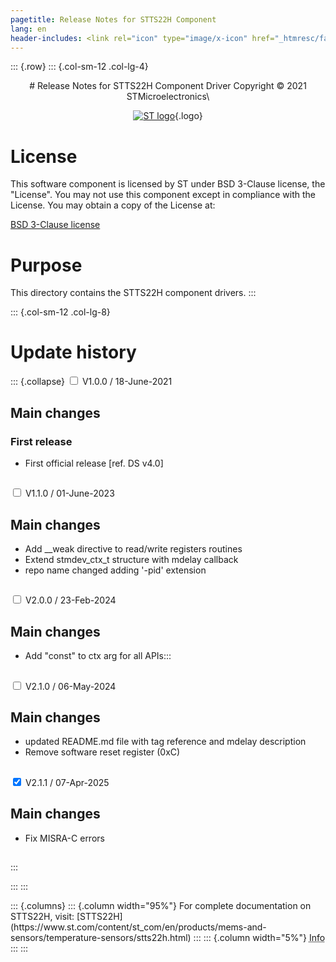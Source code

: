 ```yaml
---
pagetitle: Release Notes for STTS22H Component
lang: en
header-includes: <link rel="icon" type="image/x-icon" href="_htmresc/favicon.png" />
---
```


::: {.row}
::: {.col-sm-12 .col-lg-4}

<center>
# Release Notes for STTS22H Component Driver
Copyright &copy; 2021 STMicroelectronics\

[![ST logo](_htmresc/st_logo_2020.png)](https://www.st.com){.logo}
</center>

# License

This software component is licensed by ST under BSD 3-Clause license, the "License".
You may not use this component except in compliance with the License. You may obtain a copy of the License at:

[BSD 3-Clause license](https://opensource.org/licenses/BSD-3-Clause)

# Purpose

This directory contains the STTS22H component drivers.
:::

::: {.col-sm-12 .col-lg-8}
# Update history

::: {.collapse}
<input type="checkbox" id="collapse-section1" aria-hidden="true">
<label for="collapse-section1" aria-hidden="true">V1.0.0 / 18-June-2021</label>
<div>

## Main changes

### First release

- First official release [ref. DS v4.0]

##

</div>

<input type="checkbox" id="collapse-section2" aria-hidden="true">
<label for="collapse-section2" aria-hidden="true">V1.1.0 / 01-June-2023</label>
<div>

## Main changes

- Add __weak directive to read/write registers routines
- Extend stmdev_ctx_t structure with mdelay callback
- repo name changed adding '-pid' extension

##

</div>

<input type="checkbox" id="collapse-section3" aria-hidden="true">
<label for="collapse-section3" aria-hidden="true">V2.0.0 / 23-Feb-2024</label>
<div>

## Main changes

- Add "const" to ctx arg for all APIs:::

##

</div>

<input type="checkbox" id="collapse-section4" aria-hidden="true">
<label for="collapse-section4" aria-hidden="true">V2.1.0 / 06-May-2024</label>
<div>

## Main changes

- updated README.md file with tag reference and mdelay description
- Remove software reset register (0xC)

##

</div>

<input type="checkbox" id="collapse-section5" checked aria-hidden="true">
<label for="collapse-section5" aria-hidden="true">V2.1.1 / 07-Apr-2025</label>
<div>

## Main changes

- Fix MISRA-C errors

##

</div>
:::

:::
:::

<footer class="sticky">
::: {.columns}
::: {.column width="95%"}
For complete documentation on STTS22H,
visit:
[STTS22H](https://www.st.com/content/st_com/en/products/mems-and-sensors/temperature-sensors/stts22h.html)
:::
::: {.column width="5%"}
<abbr title="Based on template cx566953 version 2.0">Info</abbr>
:::
:::
</footer>
